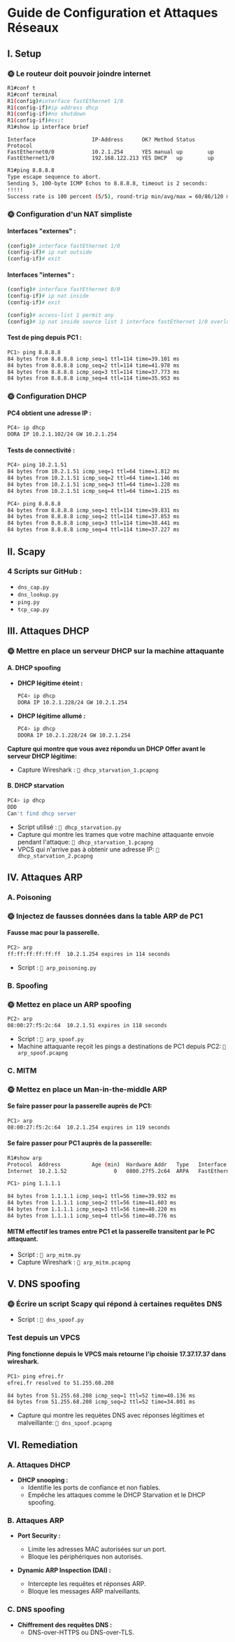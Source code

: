 
# Guide de Configuration et Attaques Réseaux

## I. Setup 

### 🌞 Le routeur doit pouvoir joindre internet

```bash
R1#conf t
R1#conf terminal
R1(config)#interface fastEthernet 1/0
R1(config-if)#ip address dhcp
R1(config-if)#no shutdown
R1(config-if)#exit
R1#show ip interface brief
```
```
Interface                  IP-Address      OK? Method Status    Protocol
FastEthernet0/0            10.2.1.254      YES manual up        up
FastEthernet1/0            192.168.122.213 YES DHCP   up        up
```

```bash
R1#ping 8.8.8.8
Type escape sequence to abort.
Sending 5, 100-byte ICMP Echos to 8.8.8.8, timeout is 2 seconds:
!!!!!
Success rate is 100 percent (5/5), round-trip min/avg/max = 60/86/120 ms
```

### 🌞 Configuration d'un NAT simpliste

#### Interfaces "externes" :
```bash
(config)# interface fastEthernet 1/0
(config-if)# ip nat outside
(config-if)# exit
```

#### Interfaces "internes" :
```bash
(config)# interface fastEthernet 0/0
(config-if)# ip nat inside
(config-if)# exit

(config)# access-list 1 permit any
(config)# ip nat inside source list 1 interface fastEthernet 1/0 overload
```

#### Test de ping depuis PC1 :
```bash
PC1> ping 8.8.8.8
84 bytes from 8.8.8.8 icmp_seq=1 ttl=114 time=39.101 ms
84 bytes from 8.8.8.8 icmp_seq=2 ttl=114 time=41.978 ms
84 bytes from 8.8.8.8 icmp_seq=3 ttl=114 time=37.773 ms
84 bytes from 8.8.8.8 icmp_seq=4 ttl=114 time=35.953 ms
```

### 🌞 Configuration DHCP

#### PC4 obtient une adresse IP :
```bash
PC4> ip dhcp
DORA IP 10.2.1.102/24 GW 10.2.1.254
```

#### Tests de connectivité :
```bash
PC4> ping 10.2.1.51
84 bytes from 10.2.1.51 icmp_seq=1 ttl=64 time=1.812 ms
84 bytes from 10.2.1.51 icmp_seq=2 ttl=64 time=1.146 ms
84 bytes from 10.2.1.51 icmp_seq=3 ttl=64 time=1.228 ms
84 bytes from 10.2.1.51 icmp_seq=4 ttl=64 time=1.215 ms

PC4> ping 8.8.8.8
84 bytes from 8.8.8.8 icmp_seq=1 ttl=114 time=39.831 ms
84 bytes from 8.8.8.8 icmp_seq=2 ttl=114 time=37.853 ms
84 bytes from 8.8.8.8 icmp_seq=3 ttl=114 time=38.441 ms
84 bytes from 8.8.8.8 icmp_seq=4 ttl=114 time=37.227 ms
```

## II. Scapy

### 4 Scripts sur GitHub :
- `dns_cap.py`
- `dns_lookup.py`
- `ping.py`
- `tcp_cap.py`

## III. Attaques DHCP

### 🌞 Mettre en place un serveur DHCP sur la machine attaquante

#### A. DHCP spoofing

- **DHCP légitime éteint :**  
  ```bash
  PC4> ip dhcp
  DORA IP 10.2.1.228/24 GW 10.2.1.254
  ```

- **DHCP légitime allumé :**  
  ```bash
  PC4> ip dhcp
  DDORA IP 10.2.1.228/24 GW 10.2.1.254
  ```
**Capture qui montre que vous avez répondu un DHCP Offer avant le serveur DHCP légitime:**
- Capture Wireshark : `🦈 dhcp_starvation_1.pcapng`

#### B. DHCP starvation
  ```bash
  PC4> ip dhcp
  DDD
  Can't find dhcp server
  ```
- Script utilisé : `📜 dhcp_starvation.py`
- Capture qui montre les trames que votre machine attaquante envoie pendant l'attaque: `🦈 dhcp_starvation_1.pcapng`
- VPCS qui n'arrive pas à obtenir une adresse IP: `🦈 dhcp_starvation_2.pcapng`

## IV. Attaques ARP

### A. Poisoning

### 🌞 Injectez de fausses données dans la table ARP de PC1
#### Fausse mac pour la passerelle.
  ```bash
  PC2> arp
  ff:ff:ff:ff:ff:ff  10.2.1.254 expires in 114 seconds
  ```

- Script : `📜 arp_poisoning.py`

### B. Spoofing

### 🌞 Mettez en place un ARP spoofing

  ```bash
  PC2> arp
  08:00:27:f5:2c:64  10.2.1.51 expires in 118 seconds
  ```
- Script : `📜 arp_spoof.py`
- Machine attaquante reçoit les pings a destinations de PC1 depuis PC2: `🦈 arp_spoof.pcapng`

### C. MITM
### 🌞 Mettez en place un Man-in-the-middle ARP

#### Se faire passer pour la passerelle auprès de PC1:
  ```bash
  PC1> arp
  08:00:27:f5:2c:64  10.2.1.254 expires in 119 seconds
  ```
#### Se faire passer pour PC1 auprès de la passerelle:
  ```bash
  R1#show arp
  Protocol  Address          Age (min)  Hardware Addr   Type   Interface
  Internet  10.2.1.52               0   0800.27f5.2c64  ARPA   FastEthernet0/0

  PC1> ping 1.1.1.1

  84 bytes from 1.1.1.1 icmp_seq=1 ttl=56 time=39.932 ms
  84 bytes from 1.1.1.1 icmp_seq=2 ttl=56 time=41.603 ms
  84 bytes from 1.1.1.1 icmp_seq=3 ttl=56 time=40.220 ms
  84 bytes from 1.1.1.1 icmp_seq=4 ttl=56 time=40.776 ms
  ```
#### MITM effectif les trames entre PC1 et la passerelle transitent par le PC attaquant.

- Script : `📜 arp_mitm.py`
- Capture Wireshark : `🦈 arp_mitm.pcapng`


## V. DNS spoofing

### 🌞 Écrire un script Scapy qui répond à certaines requêtes DNS

- Script : `📜 dns_spoof.py`

### Test depuis un VPCS

#### Ping fonctionne depuis le VPCS mais retourne l'ip choisie 17.37.17.37 dans wireshark.
  ```bash
  PC1> ping efrei.fr
  efrei.fr resolved to 51.255.68.208

  84 bytes from 51.255.68.208 icmp_seq=1 ttl=52 time=40.136 ms
  84 bytes from 51.255.68.208 icmp_seq=2 ttl=52 time=34.801 ms
  ```

- Capture qui montre les requètes DNS avec réponses légitimes et malveillante: `🦈 dns_spoof.pcapng`

## VI. Remediation

### A. Attaques DHCP

- **DHCP snooping :**  
  - Identifie les ports de confiance et non fiables.  
  - Empêche les attaques comme le DHCP Starvation et le DHCP spoofing.

### B. Attaques ARP

- **Port Security :**  
  - Limite les adresses MAC autorisées sur un port.  
  - Bloque les périphériques non autorisés.

- **Dynamic ARP Inspection (DAI) :**  
  - Intercepte les requêtes et réponses ARP.  
  - Bloque les messages ARP malveillants.

### C. DNS spoofing

- **Chiffrement des requêtes DNS :**  
  - DNS-over-HTTPS ou DNS-over-TLS.
